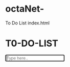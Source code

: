 # octaNet-
To Do List
index.html
<!DOCTYPE html>
<html lang="en">

<head>
    <meta charset="UTF-8">
    <meta http-equiv="X-UA-Compatible" content="IE=edge">
    <meta name="viewport" content="width=device-width, initial-scale=1.0">
    <title>Document</title>
    <link rel="stylesheet" href="hel.css">
</head>

<body>
    <h1>T0-DO-LIST</h1>
    <main>
        <div class="box">
            <input type="text" id="item" autofocus placeholder="Type here..">
            <ul id="to-do-box">
            </ul>
        </div>
    </main>
    <script src="https://kit.fontawesome.com/bf520e6492.js" crossorigin="anonymous"></script>
    <script src="app.js"></script>
</body>

</html>
